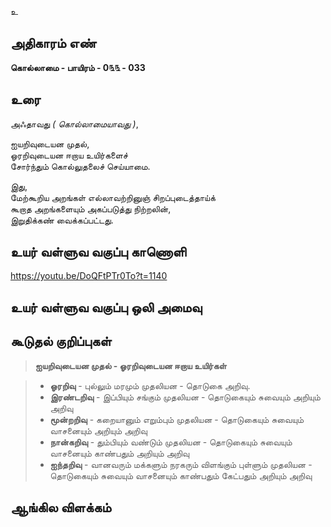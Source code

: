 உ


## அதிகாரம் எண்

**கொல்லாமை - பாயிரம் - 0௩௩ - 033**

## உரை

அஃதாவது _( கொல்லாமையாவது )_,  

ஐயறிவுடையன முதல்,  
ஓரறிவுடையன ஈறாய உயிர்களைச்  
சோர்ந்தும் கொல்லுதலைச் செய்யாமை.  

இது,  
மேற்கூறிய அறங்கள் எல்லாவற்றினுஞ் சிறப்புடைத்தாய்க்  
கூறாத அறங்களையும் அகப்படுத்து நிற்றலின்,  
இறுதிக்கண் வைக்கப்பட்டது.

## உயர் வள்ளுவ வகுப்பு காணொளி

https://youtu.be/DoQFtPTr0To?t=1140

## உயர் வள்ளுவ வகுப்பு ஒலி அமைவு 


## கூடுதல் குறிப்புகள்

>**ஐயறிவுடையன முதல் - ஓரறிவுடையன ஈறாய உயிர்கள்**   

>* **ஓரறிவு** - புல்லும் மரமும் முதலியன - தொடுகை அறிவு.  
>* **இரண்டறிவு** - இப்பியும் சங்கும் முதலியன - தொடுகையும் சுவையும் அறியும் அறிவு    
>* **மூன்றறிவு** - கறையானும் எறும்பும் முதலியன - தொடுகையும் சுவையும் வாசனையும் அறியும் அறிவு
>* **நான்கறிவு** - தும்பியும் வண்டும் முதலியன - தொடுகையும் சுவையும் வாசனையும் காண்பதும் அறியும் அறிவு  
>* **ஐந்தறிவு** - வானவரும் மக்களும் நரகரும் விளங்கும் புள்ளும் முதலியன -  தொடுகையும் சுவையும் வாசனையும் காண்பதும் கேட்பதும் அறியும் அறிவு    

## ஆங்கில விளக்கம்

